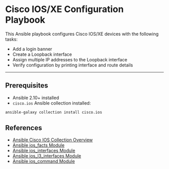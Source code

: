 # Cisco IOS/XE Configuration Playbook

This Ansible playbook configures Cisco IOS/XE devices with the following tasks:

- Add a login banner
- Create a Loopback interface
- Assign multiple IP addresses to the Loopback interface
- Verify configuration by printing interface and route details

---

## Prerequisites

- Ansible 2.10+ installed
- `cisco.ios` Ansible collection installed:

```bash
ansible-galaxy collection install cisco.ios
```

## References

- [Ansible Cisco IOS Collection Overview](https://docs.ansible.com/ansible/latest/collections/cisco/ios/index.html)
- [Ansible ios_facts Module](https://docs.ansible.com/ansible/latest/collections/cisco/ios/ios_facts_module.html)
- [Ansible ios_interfaces Module](https://docs.ansible.com/ansible/latest/collections/cisco/ios/ios_interfaces_module.html)
- [Ansible ios_l3_interfaces Module](https://docs.ansible.com/ansible/latest/collections/cisco/ios/ios_l3_interfaces_module.html)
- [Ansible ios_command Module](https://docs.ansible.com/ansible/latest/collections/cisco/ios/ios_command_module.html)
